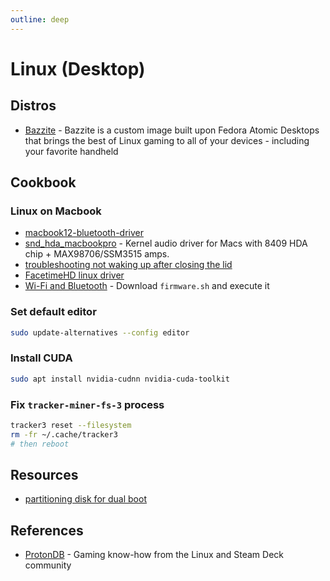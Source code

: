```yaml
---
outline: deep
---
```


# Linux (Desktop)

## Distros

- [Bazzite](https://github.com/ublue-os/bazzite) - Bazzite is a custom image built upon Fedora Atomic Desktops that brings the best of Linux gaming to all of your devices - including your favorite handheld


## Cookbook

### Linux on Macbook

- [macbook12-bluetooth-driver](https://github.com/leifliddy/macbook12-bluetooth-driver)
- [snd_hda_macbookpro](https://github.com/davidjo/snd_hda_macbookpro/) - Kernel audio driver for Macs with 8409 HDA chip + MAX98706/SSM3515 amps.
- [troubleshooting not waking up after closing the lid](https://askubuntu.com/a/1020883)
- [FacetimeHD linux driver](https://github.com/patjak/facetimehd/wiki)
- [Wi-Fi and Bluetooth](https://wiki.t2linux.org/guides/wifi-bluetooth/) - Download `firmware.sh` and execute it

### Set default editor

```bash
sudo update-alternatives --config editor
```

### Install CUDA

```bash
sudo apt install nvidia-cudnn nvidia-cuda-toolkit
```
### Fix `tracker-miner-fs-3` process

```bash
tracker3 reset --filesystem
rm -fr ~/.cache/tracker3
# then reboot
```

## Resources

- [partitioning disk for dual boot](https://askubuntu.com/a/1314343)

## References

- [ProtonDB](https://www.protondb.com/) - Gaming know-how from the Linux and Steam Deck community
